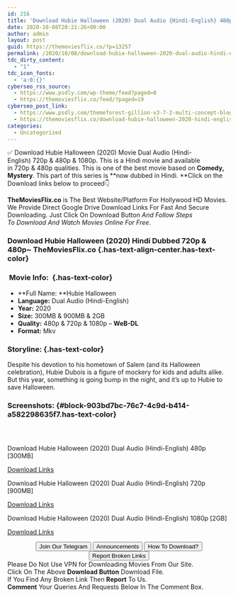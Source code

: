 ```yaml
---
id: 216
title: 'Download Hubie Halloween (2020) Dual Audio {Hindi-English} 480p [300MB] || 720p [900] || 1080p [2GB]'
date: 2020-10-08T20:21:26+00:00
author: admin
layout: post
guid: https://themoviesflix.co/?p=13257
permalink: /2020/10/08/download-hubie-halloween-2020-dual-audio-hindi-english-480p-300mb-720p-900-1080p-2gb/
tdc_dirty_content:
  - "1"
tdc_icon_fonts:
  - 'a:0:{}'
cyberseo_rss_source:
  - https://www.psdly.com/wp-theme/feed?paged=8
  - https://themoviesflix.co/feed/?paged=19
cyberseo_post_link:
  - https://www.psdly.com/themeforest-gillion-v3-7-2-multi-concept-blog-magazine-shop-wordpress-amp-theme-19470306
  - https://themoviesflix.co/download-hubie-halloween-2020-hindi-english-480p-720p-1080p/
categories:
  - Uncategorized
---
```

✅ Download Hubie Halloween (2020)&nbsp;Movie&nbsp;Dual Audio (Hindi-English)&nbsp;720p&nbsp;&&nbsp;480p&nbsp;& 1080p. This is a Hindi movie and available in&nbsp;720p&nbsp;&&nbsp;480p&nbsp;qualities. This is one of the best movie based on&nbsp;**Comedy, Mystery**. This part of this series is&nbsp;**now dubbed in&nbsp;Hindi.&nbsp;**Click on the Download links below to proceed👇

**TheMoviesFlix.co**&nbsp;is The Best Website/Platform For Hollywood HD Movies. We Provide Direct Google Drive Download Links For Fast And Secure Downloading. Just Click On Download Button&nbsp;_And Follow Steps To&nbsp;Download And Watch Movies Online For Free_.

### Download Hubie Halloween (2020) Hindi Dubbed 720p & 480p~ TheMoviesFlix.co {.has-text-align-center.has-text-color}

### &nbsp;Movie Info:&nbsp; {.has-text-color}

  * **Full Name:&nbsp;**Hubie Halloween
  * **Language:**&nbsp;Dual Audio (Hindi-English)
  * **Year:** 2020
  * **Size:**&nbsp;300MB & 900MB & 2GB
  * **Quality:**&nbsp;480p & 720p & 1080p –&nbsp;**WeB-DL**
  * **Format:**&nbsp;Mkv

### Storyline: {.has-text-color}

Despite his devotion to his hometown of Salem (and its Halloween celebration), Hubie Dubois is a figure of mockery for kids and adults alike. But this year, something is going bump in the night, and it’s up to Hubie to save Halloween.

### Screenshots: {#block-903bd7bc-76c7-4c9d-b414-a582298635f7.has-text-color}

<div class="wp-block-image">
  <figure class="aligncenter"><img src="https://i.imgur.com/X97s7vt.jpg" alt /></figure>
</div>

<div class="wp-block-image">
  <figure class="aligncenter"><img src="https://i.imgur.com/n0BV4g5.jpg" alt /></figure>
</div>

<div class="wp-block-image">
  <figure class="aligncenter"><img src="https://i.imgur.com/rABfqkq.jpg" alt /></figure>
</div>

<p class="has-text-align-center has-text-color has-medium-font-size">
  Download Hubie Halloween (2020) Dual Audio (Hindi-English) 480p [300MB]
</p>

<span class="mb-center maxbutton-3-center"><span class="maxbutton-3-container mb-container"><a class="maxbutton-3 maxbutton maxbutton-post-button" target="_blank" rel="nofollow noopener noreferrer" href="https://coinquint.com/a12810/"><span class="mb-text">Download Links</span></a></span></span>

<p class="has-text-align-center has-text-color has-medium-font-size">
  Download Hubie Halloween (2020) Dual Audio (Hindi-English) 720p [900MB]
</p>

<span class="mb-center maxbutton-3-center"><span class="maxbutton-3-container mb-container"><a class="maxbutton-3 maxbutton maxbutton-post-button" target="_blank" rel="nofollow noopener noreferrer" href="https://coinquint.com/a12812/"><span class="mb-text">Download Links</span></a></span></span>

<p class="has-text-align-center has-text-color has-medium-font-size">
  Download Hubie Halloween (2020) Dual Audio (Hindi-English) 1080p [2GB]
</p>

<span class="mb-center maxbutton-3-center"><span class="maxbutton-3-container mb-container"><a class="maxbutton-3 maxbutton maxbutton-post-button" target="_blank" rel="nofollow noopener noreferrer" href="https://coinquint.com/a12815/"><span class="mb-text">Download Links</span></a></span></span>

<center>
</center>

<center>
  <a href="https://t.me/themoviesflixcom" target="_blank" data-wpel-link="external" rel="nofollow external noopener noreferrer"><button class="button button5">Join Our Telegram</button></a> <a href="https://themoviesflix.co/download-hubie-halloween-2020-hindi-english-480p-720p-1080p/#" target="_blank" data-wpel-link="external" rel="nofollow external noopener noreferrer"><button class="button button5">Announcements</button></a> <a href="https://themoviesflix.com/how-to-download/" target="_blank" data-wpel-link="external" rel="nofollow external noopener noreferrer"><button class="button button5">How To Download?</button></a> <a href="https://themoviesflix.co/download-hubie-halloween-2020-hindi-english-480p-720p-1080p/#" target="_blank" data-wpel-link="external" rel="nofollow external noopener noreferrer"><button class="button button5">Report Broken Links</button></a>
</center>

<div class="alert alert-danger">
  Please Do Not Use VPN for Downloading Movies From Our Site.
</div>

<div class="alert alert-success">
  Click On The Above <strong>Download Button</strong> Download File.
</div>

<div class="alert alert-warning">
  If You Find Any Broken Link Then <strong>Report</strong> To Us.
</div>

<div class="alert alert-info">
  <strong>Comment</strong> Your Queries And Requests Below In The Comment Box.
</div>